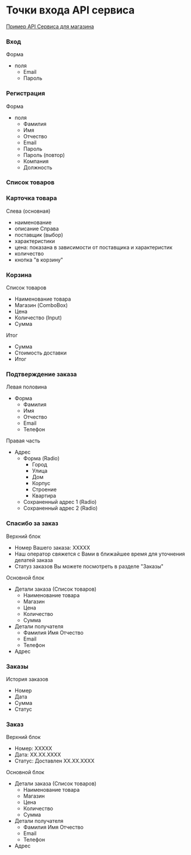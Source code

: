 # Точки входа API сервиса

[Пример API Сервиса для магазина](https://github.com/A-Iskakov/netology_pd_diplom) 

### Вход
Форма
 * поля
   - Email
   - Пароль


### Регистрация
Форма
 * поля
   - Фамилия
   - Имя
   - Отчество
   - Email
   - Пароль
   - Пароль (повтор)
   - Компания
   - Должность


### Список товаров

### Карточка товара
Слева (основная)
 * наименование 
 * описание
Справа
 * поставщик (выбор)
 * характеристики 
 * цена: показана в зависимости от поставщика и характеристик
 * количество
 * кнопка "в корзину"

### Корзина
Список товаров
 * Наименование товара
 * Магазин (ComboBox)
 * Цена
 * Количество (Input)
 * Сумма 

Итог
 * Сумма
 * Стоимость доставки
 * Итог

### Подтверждение заказа
Левая половина
 * Форма
   - Фамилия
   - Имя
   - Отчество
   - Email
   - Телефон

Правая часть
 * Адрес
   - Форма (Radio)
     + Город
     + Улица
     + Дом
     + Корпус
     + Строение
     + Квартира
   - Сохраненный адрес 1 (Radio)
   - Сохраненный адрес 2 (Radio)

 
### Спасибо за заказ
Верхний блок
 * Номер Вашего заказа: XXXXX
 * Наш оператор свяжется с Вами в ближайшее время 
   для уточнения делатей заказа
 * Статуз заказов Вы можете посмотреть в разделе "Заказы"
             
Основной блок
 * Детали заказа (Список товаров)
   - Наименование товара
   - Магазин
   - Цена
   - Количество
   - Сумма
 * Детали получателя
   - Фамилия Имя Отчество
   - Email
   - Телефон
 * Адрес
   
### Заказы
История заказов
 * Номер
 * Дата
 * Сумма
 * Статус
 
### Заказ
Верхний блок
 * Номер: XXXXX
 * Дата: ХХ.ХХ.ХХХХ
 * Статус: Доставлен XX.XX.XXXX

Основной блок
 * Детали заказа (Список товаров)
   - Наименование товара
   - Магазин
   - Цена
   - Количество
   - Сумма
 * Детали получателя
   - Фамилия Имя Отчество
   - Email
   - Телефон
 * Адрес